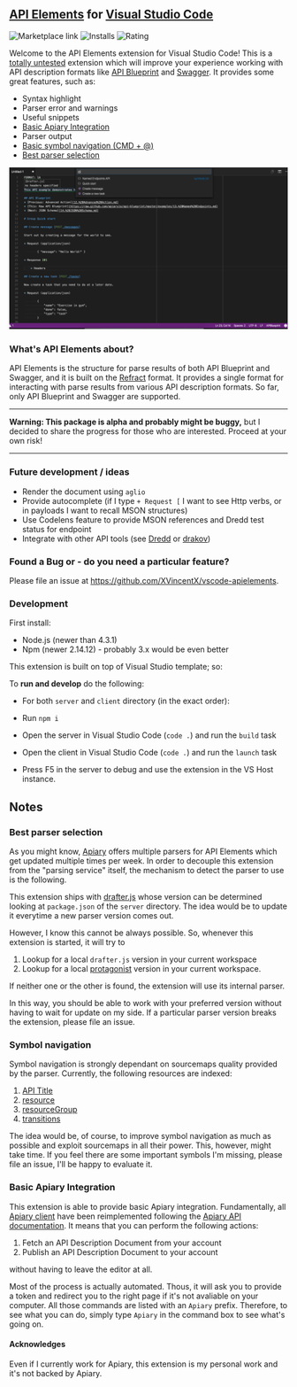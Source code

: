 ## [API Elements](http://api-elements.readthedocs.io/en/latest/) for [Visual Studio Code](https://code.visualstudio.com)

![Marketplace link](https://vsmarketplacebadge.apphb.com/version/vncz.vscode-apielements.svg)
![Installs](https://vsmarketplacebadge.apphb.com/installs/vncz.vscode-apielements.svg)
![Rating](https://vsmarketplacebadge.apphb.com/rating/vncz.vscode-apielements.svg)

Welcome to the API Elements extension for Visual Studio Code! This is a [totally untested](https://github.com/XVincentX/vscode-apielements/issues/8) extension which will improve your experience working with API description formats like [API Blueprint](https://apiblueprint.org) and [Swagger](https://swagger.io). It provides some great features, such as:

* Syntax highlight
* Parser error and warnings
* Useful snippets
* [Basic Apiary Integration](#basic-apiary-integration)
* Parser output
* [Basic symbol navigation (CMD + @)](#symbol-navigation)
* [Best parser selection](#best-parser-selection)

![Basic Screenshot](./screenshot.png)

### What's API Elements about?

API Elements is the structure for parse results of both API Blueprint and Swagger, and it is built on the [Refract](https://github.com/refractproject/refract-spec#refract) format. It provides a single format for interacting with parse results from various API description formats. So far, only API Blueprint and Swagger are supported.

----

**Warning: This package is alpha and probably might be buggy,** but I decided to share the progress for those who are interested. Proceed at your own risk!

-----

### Future development / ideas
* Render the document using `aglio`
* Provide autocomplete (if I type `+ Request [` I want to see Http verbs, or in payloads I want to recall MSON structures)
* Use Codelens feature to provide MSON references and Dredd test status for endpoint
* Integrate with other API tools (see [Dredd](https://github.com/apiaryio/dredd) or [drakov](https://github.com/Aconex/drakov))

### Found a Bug or - do you need a particular feature?
Please file an issue at https://github.com/XVincentX/vscode-apielements.

### Development

First install:
* Node.js (newer than 4.3.1)
* Npm (newer 2.14.12) - probably 3.x would be even better

This extension is built on top of Visual Studio template; so:

To **run and develop** do the following:

* For both `server` and `client` directory (in the exact order):

* Run `npm i`
* Open the server in Visual Studio Code (`code .`) and run the `build` task
* Open the client in Visual Studio Code (`code .`) and run the `launch` task
* Press F5 in the server to debug and use the extension in the VS Host instance.

## Notes

### Best parser selection
As you might know, [Apiary](https://apiary.io) offers multiple parsers for API Elements
which get updated multiple times per week. In order to decouple this extension from
the "parsing service" itself, the mechanism to detect the parser to use is the following.

This extension ships with [drafter.js](https://github.com/apiaryio/drafter.js) whose version
can be determined looking at `package.json` of the `server` directory.
The idea would be to update it everytime a new parser version comes out.

However, I know this cannot be always possible. So, whenever this extension is started,
it will try to

1. Lookup for a local `drafter.js` version in your current workspace
2. Lookup for a local [protagonist](https://github.com/apiaryio/protagonist) version in your current workspace.

If neither one or the other is found, the extension will use its internal parser.

In this way, you should be able to work with your preferred version without having to wait for update
on my side. If a particular parser version breaks the extension, please file an issue.

### Symbol navigation
Symbol navigation is strongly dependant on sourcemaps quality provided by the parser.
Currently, the following resources are indexed:

1. [API Title]()
2. [resource]()
3. [resourceGroup](http://api-elements.readthedocs.io/en/latest/element-definitions/#properties_6)
4. [transitions]()

The idea would be, of course, to improve symbol navigation as much as possible and exploit
sourcemaps in all their power. This, however, might take time. If you feel there are some
important symbols I'm missing, please file an issue, I'll be happy to evaluate it.

### Basic Apiary Integration
This extension is able to provide basic Apiary integration. Fundamentally, all
[Apiary client](https://github.com/apiaryio/apiary-client) have been reimplemented
following the [Apiary API documentation](http://docs.apiary.apiary.io). It means that
you can perform the following actions:

1. Fetch an API Description Document from your account
2. Publish an API Description Document to your account

without having to leave the editor at all.

Most of the process is actually automated. Thous, it will ask you to provide a 
token and redirect you to the right page if it's not avaliable on your computer.
All those commands are listed with an `Apiary` prefix. Therefore, to see what you
can do, simply type `Apiary` in the command box to see what's going on.


#### Acknowledges
Even if I currently work for Apiary, this extension is my personal work and it's not backed by Apiary.
